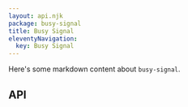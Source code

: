 ```yaml
---
layout: api.njk
package: busy-signal
title: Busy Signal
eleventyNavigation:
  key: Busy Signal
---
```


Here's some markdown content about `busy-signal`.

## API
